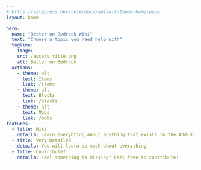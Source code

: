 ```yaml
---
# https://vitepress.dev/reference/default-theme-home-page
layout: home

hero:
  name: "Better on Bedrock Wiki"
  text: "Choose a topic you need help with"
  tagline:  
    image:
    src: /assets.title.png
    alt: Better on Bedrock
  actions:
    - theme: alt
      text: Items
      link: /items
    - theme: alt
      text: Blocks
      link: /blocks
    - theme: alt
      text: Mobs
      link: /mobs
features:
  - title: Wiki
    details: Learn everyhting about anything that exists in the Add-On
  - title: Very Detailed
    details: You will learn so much about everything
  - title: Contribute?
    details: Feel something is missing? Feel free to contribute!
---
```


